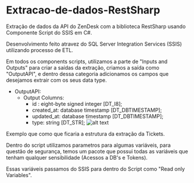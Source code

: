 # Extracao-de-dados-RestSharp

Extração de dados da API do ZenDesk com a biblioteca RestSharp usando Componente Script do SSIS em C#.

Desenvolvimento feito atravez do SQL Server Integration Services (SSIS) utilizando processo de ETL.		


Em todos os components scripts, utilizamos a parte de "Inputs and Outputs" para criar a saídas da extração, criamos a saída como "OutputAPI", e dentro dessa categoria adicionamos os campos que desejamos extrair com os seus data type.

* OutputAPI:
  * Output Columns:
    * id : eight-byte signed integer [DT_I8];
    * created_at: database timestamp [DT_DBTIMESTAMP];
    * updated_at: database timestamp [DT_DBTIMESTAMP];
    * type: string [DT_STR];
![alt text](https://github.com/pedrogfx/Extracao-de-dados-RestSharp/blob/master/ZENDESK/TICKETS/Print%20output%20example.png)
    
Exemplo que como que ficaria a estrutura da extração da Tickets.

Dentro do script utilizamos parametros para algumas variáveis, para questão de segurança, temos um pacote que possui todas as variáveis que tenham qualquer sensibilidade (Acessos a DB's e Tokens).

Essas variáveis passamos do SSIS para dentro do Script como "Read only Variables".
		
